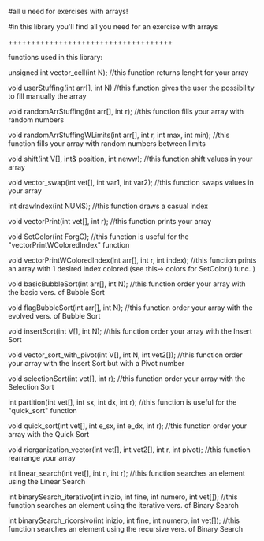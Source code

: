 #all u need for exercises with arrays!

#in this library you'll find all you need for an exercise with arrays

++++++++++++++++++++++++++++++++++++

functions used in this library:

unsigned int vector_cell(int N);      //this function returns lenght for your array

void userStuffing(int arr[], int N)     //this function gives the user the possibility to fill manually the array

void randomArrStuffing(int arr[], int r);     //this function fills your array with random numbers 

void randomArrStuffingWLimits(int arr[], int r, int max, int min);      //this function fills your array with random numbers between limits

void shift(int V[], int& position, int neww);      //this function shift values in your array

void vector_swap(int vet[], int var1, int var2);      //this function swaps values in your array

int drawIndex(int NUMS);      //this function draws a casual index

void vectorPrint(int vet[], int r);      //this function prints your array

void SetColor(int ForgC);      //this function is useful for the "vectorPrintWColoredIndex" function

void vectorPrintWColoredIndex(int arr[], int r, int index);      //this function prints an array with 1 desired index colored (see this-> colors for SetColor() func. ) 

void basicBubbleSort(int arr[], int N);      //this function order your array with the basic vers. of Bubble Sort

void flagBubbleSort(int arr[], int N);      //this function order your array with the evolved vers. of Bubble Sort

void insertSort(int V[], int N);      //this function order your array with the Insert Sort

void vector_sort_with_pivot(int V[], int N, int vet2[]);      //this function order your array with the Insert Sort but with a Pivot number

void selectionSort(int vet[], int r);      //this function order your array with the Selection Sort

int partition(int vet[], int sx, int dx, int r);      //this function is useful for the "quick_sort" function

void quick_sort(int vet[], int e_sx, int e_dx, int r);      //this function order your array with the Quick Sort

void riorganization_vector(int vet[], int vet2[], int r, int pivot);      //this function rearrange your array

int linear_search(int vet[], int n, int r);     //this function searches an element using the Linear Search

int binarySearch_iterativo(int inizio, int fine, int numero, int vet[]);     //this function searches an element using the iterative vers. of Binary Search

int binarySearch_ricorsivo(int inizio, int fine, int numero, int vet[]);     //this function searches an element using the recursive vers. of Binary Search
